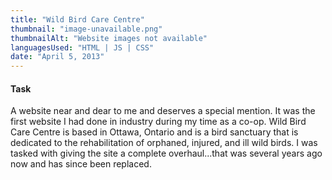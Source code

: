 ```yaml
---
title: "Wild Bird Care Centre"
thumbnail: "image-unavailable.png"
thumbnailAlt: "Website images not available"
languagesUsed: "HTML | JS | CSS"
date: "April 5, 2013"
---
```


#### Task

A website near and dear to me and deserves a special mention. It was the first website I had done in industry during my time as a co-op. Wild Bird Care Centre is based in Ottawa, Ontario and is a bird sanctuary that is dedicated to the rehabilitation of orphaned, injured, and ill wild birds. I was tasked with giving the site a complete overhaul...that was several years ago now and has since been replaced.